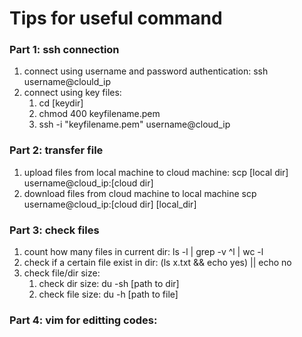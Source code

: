 # Tips for useful command
### Part 1: ssh connection
1. connect using username and password authentication: ssh username@clould_ip
2. connect using key files:
   1.  cd [keydir]
   2.  chmod 400 keyfilename.pem
   3.  ssh -i "keyfilename.pem" username@cloud_ip
### Part 2: transfer file
1. upload files from local machine to cloud machine: scp [local dir] username@cloud_ip:[cloud dir]
2. download files from cloud machine to local machine scp username@cloud_ip:[cloud dir] [local_dir]
### Part 3: check files
1. count how many files in current dir: ls -l | grep -v ^l | wc -l
2. check if a certain file exist in dir: (ls x.txt && echo yes) || echo no
3. check file/dir size: 
   1. check dir size: du -sh [path to dir]
   2. check file size: du -h [path to file]
### Part 4: vim for editting codes:
